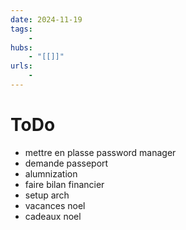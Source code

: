 ```yaml
---
date: 2024-11-19
tags:
    -
hubs:
    - "[[]]"
urls:
    -
---
```


# ToDo 
- mettre en plasse password manager
- demande passeport
- alumnization
- faire bilan financier
- setup arch
- vacances noel
- cadeaux noel


